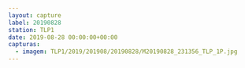 ```yaml
---
layout: capture
label: 20190828
station: TLP1
date: 2019-08-28 00:00:00+00:00
capturas:
  - imagem: TLP1/2019/201908/20190828/M20190828_231356_TLP_1P.jpg
---
```

